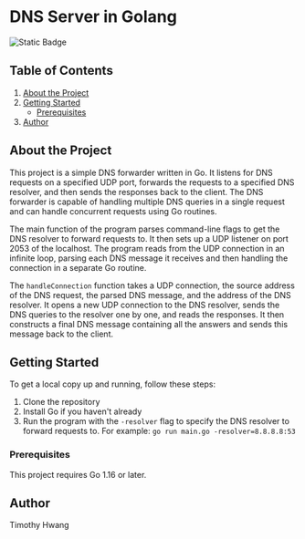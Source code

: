 # DNS Server in Golang

![Static Badge](https://img.shields.io/badge/Go-Solutions-blue?logo=Go
)

## Table of Contents
1. [About the Project](#about-the-project)
2. [Getting Started](#getting-started)
    - [Prerequisites](#prerequisites)
3. [Author](#author)

## About the Project
This project is a simple DNS forwarder written in Go. It listens for DNS requests on a specified UDP port, forwards the requests to a specified DNS resolver, and then sends the responses back to the client. The DNS forwarder is capable of handling multiple DNS queries in a single request and can handle concurrent requests using Go routines.

The main function of the program parses command-line flags to get the DNS resolver to forward requests to. It then sets up a UDP listener on port 2053 of the localhost. The program reads from the UDP connection in an infinite loop, parsing each DNS message it receives and then handling the connection in a separate Go routine.

The `handleConnection` function takes a UDP connection, the source address of the DNS request, the parsed DNS message, and the address of the DNS resolver. It opens a new UDP connection to the DNS resolver, sends the DNS queries to the resolver one by one, and reads the responses. It then constructs a final DNS message containing all the answers and sends this message back to the client.

## Getting Started
To get a local copy up and running, follow these steps:

1. Clone the repository
2. Install Go if you haven't already
3. Run the program with the `-resolver` flag to specify the DNS resolver to forward requests to. For example: `go run main.go -resolver=8.8.8.8:53`

### Prerequisites
This project requires Go 1.16 or later.

## Author
Timothy Hwang